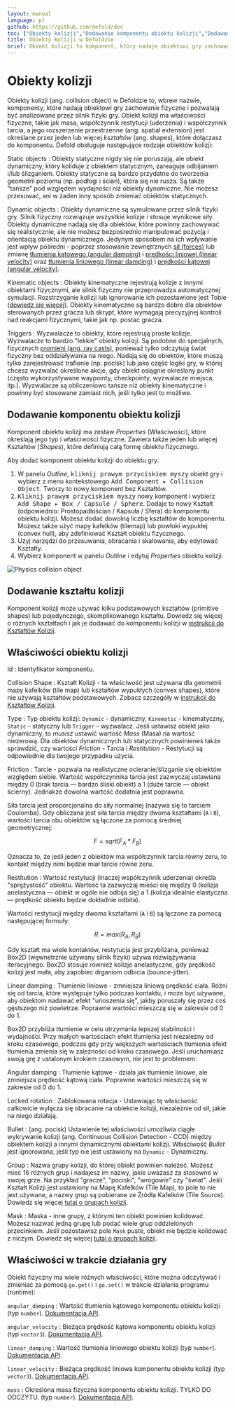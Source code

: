 ```yaml
---
layout: manual
language: pl
github: https://github.com/defold/doc
toc: ["Obiekty kolizji","Dodawanie komponentu obiektu kolizji","Dodawanie kształtu kolizji","Właściwości obiektu kolizji","Właściwości w trakcie działania gry"]
title: Obiekty kolizji w Defoldzie
brief: Obiekt kolizji to komponent, który nadaje obiektowi gry zachowanie fizyczne. Obiekt kolizji ma właściwości fizyczne i przestrzenną formę.
---
```


# Obiekty kolizji

Obiekty kolizji (ang. collision object) w Defoldzie to, wbrew nazwie, komponenty, które nadają obiektowi gry zachowanie fizyczne i pozwalają być analizowane przez silnik fizyki gry. Obiekt kolizji ma właściwości fizyczne, takie jak masa, współczynnik restytucji (uderzenia) i współczynnik tarcia, a jego rozszerzenie przestrzenne (ang. spatial extension) jest określane przez jeden lub więcej _kształtów_ (ang. shapes), które dołączasz do komponentu. Defold obsługuje następujące rodzaje obiektów kolizji:

Static objects
: Obiekty statyczne nigdy się nie poruszają, ale obiekt dynamiczny, który koliduje z obiektem statycznym, zareaguje odbijaniem i/lub ślizganiem. Obiekty statyczne są bardzo przydatne do tworzenia geometrii poziomu (np. podłogi i ścian), która się nie rusza. Są także "tańsze" pod względem wydajności niż obiekty dynamiczne. Nie możesz przesuwać, ani w żaden inny sposób zmieniać obiektów statycznych.

Dynamic objects
: Obiekty dynamiczne są symulowane przez silnik fizyki gry. Silnik fizyczny rozwiązuje wszystkie kolizje i stosuje wynikowe siły. Obiekty dynamiczne nadają się dla obiektów, które powinny zachowywać się realistycznie, ale nie możesz bezpośrednio manipulować pozycją i orientacją obiektu dynamicznego. Jedynym sposobem na ich wpływanie jest wpływ pośredni - poprzez stosowanie zewnętrznych [sił (forces)](/ref/physics/#apply_force) lub zmianę [tłumienia kątowego (angular damping)](/ref/stable/physics/#angular_damping) i [prędkości liniowej (linear velocity)](/ref/stable/physics/#linear_velocity) oraz [tłumienia liniowego (linear damping)](/ref/stable/physics/#linear_damping) i [prędkości kątowej (angular velocity)](/ref/stable/physics/#angular_velocity).

Kinematic objects
: Obiekty kinematyczne rejestrują kolizje z innymi obiektami fizycznymi, ale silnik fizyczny nie przeprowadza automatycznej symulacji. Rozstrzyganie kolizji lub ignorowanie ich pozostawione jest Tobie ([dowiedz się więcej](/pl/manuals/physics-resolving-collisions)). Obiekty kinematyczne są bardzo dobre dla obiektów sterowanych przez gracza lub skrypt, które wymagają precyzyjnej kontroli nad reakcjami fizycznymi, takie jak np. postać gracza.

Triggers
: Wyzwalacze to obiekty, które rejestrują proste kolizje. Wyzwalacze to bardzo "lekkie" obiekty kolizji. Są podobne do specjalnych, fizycznych [promieni (ang. ray casts)](/pl/manuals/physics-ray-casts), ponieważ tylko odczytują świat fizyczny bez oddziaływania na niego. Nadają się do obiektów, które muszą tylko zarejestrować trafienie (np. pocisk) lub jako część logiki gry, w której chcesz wyzwalać określone akcje, gdy obiekt osiągnie określony punkt (często wykorzystywane waypointy, checkpointy, wyzwalacze miejsca, itp.). Wyzwalacze są obliczeniowo tańsze niż obiekty kinematyczne i powinny być stosowane zamiast nich, jeśli tylko jest to możliwe.

## Dodawanie komponentu obiektu kolizji

Komponent obiektu kolizji ma zestaw *Properties* (Właściwości), które określają jego typ i właściwości fizyczne. Zawiera także jeden lub więcej Kształtów (*Shapes*), które definiują całą formę obiektu fizycznego.

Aby dodać komponent obiektu kolizji do obiektu gry:

1. W panelu *Outline*, <kbd>kliknij prawym przyciskiem myszy</kbd> obiekt gry i wybierz z menu kontekstowego <kbd>Add Component ▸ Collision Object</kbd>. Tworzy to nowy komponent bez Kształtów.
2. <kbd>Kliknij prawym przyciskiem myszy</kbd> nowy komponent i wybierz <kbd>Add Shape ▸ Box / Capsule / Sphere</kbd>. Dodaje to nowy Kształt (odpowiednio: Prostopadłościan / Kapsuła / Sfera) do komponentu obiektu kolizji. Możesz dodać dowolną liczbę kształtów do komponentu. Możesz także użyć mapy kafelków (tilemap) lub powłoki wypukłej (convex hull), aby zdefiniować Kształt obiektu fizycznego.
3. Użyj narzędzi do przesuwania, obracania i skalowania, aby edytować Kształty.
4. Wybierz komponent w panelu *Outline* i edytuj *Properties* obiektu kolizji.

![Physics collision object](/manuals/images/physics/collision_object.png)

## Dodawanie kształtu kolizji
Komponent kolizji może używać kilku podstawowych kształtów (primitive shapes) lub pojedynczego, skomplikowanego kształtu. Dowiedz się więcej o różnych kształtach i jak je dodawać do komponentu kolizji w [instrukcji do Kształtów Kolizji](/pl/manuals/physics-shapes).

## Właściwości obiektu kolizji

Id
: Identyfikator komponentu.

Collision Shape
: Kształt Kolizji - ta właściwość jest używana dla geometrii mapy kafelków (tile map) lub kształtów wypukłych (convex shapes), które nie używają kształtów podstawowych. Zobacz szczegóły w [instrukcji do Kształtów Kolizji](/pl/manuals/physics-shapes).

Type
: Typ obiektu kolizji: `Dynamic` - dynamiczny, `Kinematic` - kinematyczny, `Static` - statyczny lub `Trigger` - wyzwalacz. Jeśli ustawisz obiekt jako dynamiczny, to _musisz_ ustawić wartość *Mass* (Masa) na wartość niezerową. Dla obiektów dynamicznych lub statycznych powinieneś także sprawdzić, czy wartości *Friction* - Tarcia i *Restitution* - Restytucji są odpowiednie dla twojego przypadku użycia.

Friction
: Tarcie - pozwala na realistyczne ocieranie/ślizganie się obiektów względem siebie. Wartość współczynnika tarcia jest zazwyczaj ustawiana między 0 (brak tarcia — bardzo śliski obiekt) a 1 (duże tarcie — obiekt ścierny). Jednakże dowolna wartość dodatnia jest poprawna.

  Siła tarcia jest proporcjonalna do siły normalnej (nazywa się to tarciem Coulomba). Gdy obliczana jest siła tarcia między dwoma kształtami (`A` i `B`), wartości tarcia obu obiektów są łączone za pomocą średniej geometrycznej:

```math
F = sqrt( F_A * F_B )
```

  Oznacza to, że jeśli jeden z obiektów ma współczynnik tarcia równy zeru, to kontakt między nimi będzie miał tarcie równe zeru.

Restitution
: Wartość restytucji (inaczej współczynnik uderzenia) określa "sprężystość" obiektu. Wartość ta zazwyczaj mieści się między 0 (kolizja anelastyczna — obiekt w ogóle nie odbija się) a 1 (kolizja idealnie elastyczna — prędkość obiektu będzie dokładnie odbita).

  Wartości restytucji między dwoma kształtami (`A` i `B`) są łączone za pomocą następującej formuły:

```math
R = max( R_A, R_B )
```

  Gdy kształt ma wiele kontaktów, restytucja jest przybliżana, ponieważ Box2D (węwnetrznie używany silnik fizyki) używa rozwiązywania iteracyjnego. Box2D stosuje również kolizje anelastyczne, gdy prędkość kolizji jest mała, aby zapobiec drganiom odbicia (bounce-jitter).

Linear damping
: Tłumienie liniowe - zmniejsza liniową prędkość ciała. Różni się od tarcia, które występuje tylko podczas kontaktu, i może być używane, aby obiektom nadawać efekt "unoszenia się", jakby poruszały się przez coś gęstszego niż powietrze. Poprawne wartości mieszczą się w zakresie od 0 do 1.

  Box2D przybliża tłumienie w celu utrzymania lepszej stabilności i wydajności. Przy małych wartościach efekt tłumienia jest niezależny od kroku czasowego, podczas gdy przy większych wartościach tłumienia efekt tłumienia zmienia się w zależności od kroku czasowego. Jeśli uruchamiasz swoją grę z ustalonym krokiem czasowym, nie jest to problemem.

Angular damping
: Tłumienie kątowe - działa jak tłumienie liniowe, ale zmniejsza prędkość kątową ciała. Poprawne wartości mieszczą się w zakresie od 0 do 1.

Locked rotation
: Zablokowana rotacja - Ustawiając tę właściwość całkowicie wyłącza się obracanie na obiekcie kolizji, niezależnie od sił, jakie na niego działają.

Bullet
: (ang. pocisk) Ustawienie tej właściwości umożliwia ciągłe wykrywanie kolizji (ang. Continuous Collision Detection - CCD) między obiektem kolizji a innymi dynamicznymi obiektami kolizji. Właściwość *Bullet* jest ignorowana, jeśli typ nie jest ustawiony na `Dynamic` - Dynamiczny.

Group
: Nazwa grupy kolizji, do której obiekt powinien należeć. Możesz mieć 16 różnych grup i nadajesz im nazwy, jakie uważasz za stosowne w swojej grze. Na przykład "gracze", "pociski", "wrogowie" czy "świat". Jeśli Kształt Kolizji jest ustawiony na Mapę Kafelków (Tile Map), to pole to nie jest używane, a nazwy grup są pobierane ze Źródła Kafelków (Tile Source). Dowiedz się więcej [tutaj o grupach kolizji](/pl/manuals/physics-groups).

Mask
: Maska - inne grupy, z którymi ten obiekt powinien kolidować. Możesz nazwać jedną grupę lub podać wiele grup oddzielonych przecinkiem. Jeśli pozostawisz pole `Mask` puste, obiekt nie będzie kolidować z niczym. Dowiedz się więcej [tutaj o grupach kolizji](/pl/manuals/physics-groups).

## Właściwości w trakcie działania gry

Obiekt fizyczny ma wiele różnych właściwości, które można odczytywać i zmieniać za pomocą `go.get()` i `go.set()` w trakcie działania programu (runtime):

`angular_damping`
: Wartość tłumienia kątowego komponentu obiektu kolizji (typ `number`). [Dokumentacja API](/ref/physics/#angular_damping).

`angular_velocity`
: Bieżąca prędkość kątowa komponentu obiektu kolizji (typ `vector3`). [Dokumentacja API](/ref/physics/#angular_velocity).

`linear_damping`
: Wartość tłumienia liniowego obiektu kolizji (typ `number`). [Dokumentacja API](/ref/physics/#linear_damping).

`linear_velocity`
: Bieżąca prędkość liniowa komponentu obiektu kolizji (typ `vector3`). [Dokumentacja API](/ref/physics/#linear_velocity).

`mass`
: Określona masa fizyczna komponentu obiektu kolizji. TYLKO DO ODCZYTU. (typ `number`). [Dokumentacja API](/ref/physics/#mass).
